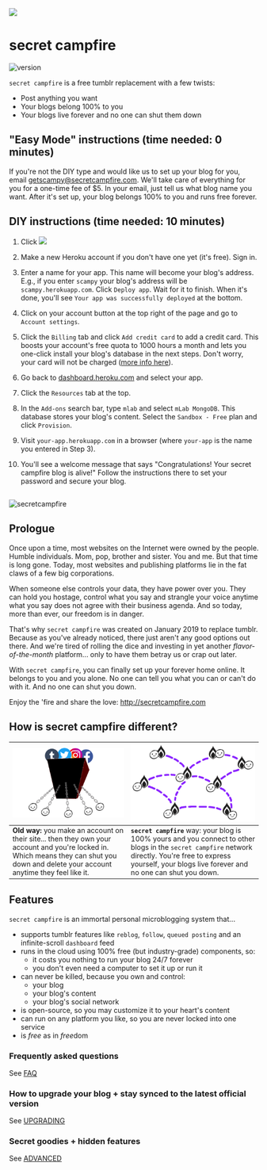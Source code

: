 <img src="public/media/logoLight.png" height="60">

# secret campfire 
![version](https://img.shields.io/badge/version-1.1.0-blue.svg?style=for-the-badge)

`secret campfire` is a free tumblr replacement with a few twists:
- Post anything you want
- Your blogs belong 100% to you
- Your blogs live forever and no one can shut them down 

## "Easy Mode" instructions  (time needed: 0 minutes)

If you're not the DIY type and would like us to set up your blog for you, email [getscampy@secretcampfire.com](mailto:getscampy@secretcampfire.com). We'll take care of everything for you for a one-time fee of $5. In your email, just tell us what blog name you want. After it's set up, your blog belongs 100% to you and runs free forever.

## DIY instructions (time needed: 10 minutes)

1. Click <a href="https://heroku.com/deploy" target="_blank" title="Deploy"><img src="https://www.herokucdn.com/deploy/button.png"></a>

2. Make a new Heroku account if you don't have one yet (it's free). Sign in.

3. Enter a name for your app. This name will become your blog's address. E.g., if you enter `scampy` your blog's address will be `scampy.herokuapp.com`. Click `Deploy app`. Wait for it to finish. When it's done, you'll see `Your app was successfully deployed` at the bottom.

4. Click on your account button at the top right of the page and go to `Account settings`. 

5. Click the `Billing` tab and click `Add credit card` to add a credit card. This boosts your account's free quota to 1000 hours a month and lets you one-click install your blog's database in the next steps. Don't worry, your card will not be charged ([more info here](docs/FAQ.md#why-do-i-need-to-provide-my-credit-card-to-heroku-if-its-100-free)).

6. Go back to <a href="https://dashboard.heroku.com" target="_blank">dashboard.heroku.com</a> and select your app.

7. Click the `Resources` tab at the top.

8. In the `Add-ons` search bar, type `mlab` and select `mLab MongoDB`. This database stores your blog's content. Select the `Sandbox - Free` plan and click `Provision`.

9. Visit `your-app.herokuapp.com` in a browser (where `your-app` is the name you entered in Step 3). 

10. You'll see a welcome message that says "Congratulations! Your secret campfire blog is alive!" Follow the instructions there to set your password and secure your blog. 
  
## 

![secretcampfire](public/media/glowingForest.jpg)

## Prologue

Once upon a time, most websites on the Internet were owned by the people. Humble individuals. Mom, pop, brother and sister. You and me. But that time is long gone. Today, most websites and publishing platforms lie in the fat claws of a few big corporations. 

When someone else controls your data, they have power over you. They can hold you hostage, control what you say and strangle your voice anytime what you say does not agree with their business agenda. And so today, more than ever, our freedom is in danger.

That's why `secret campfire` was created on January 2019 to replace tumblr. Because as you've already noticed, there just aren't any good options out there. And we're tired of rolling the dice and investing in yet another *flavor-of-the-month* platform... only to have them betray us or crap out later.  

With `secret campfire`, you can finally set up your forever home online. It belongs to you and you alone. No one can tell you what you can or can't do with it. And no one can shut you down. 

Enjoy the 'fire and share the love: http://secretcampfire.com

## How is secret campfire different?


| <img src="docs/media/old-way.png" alt="Evil way">  | <img src="docs/media/new-way.png" alt="secret campfire way"> |
| -------------------------------------------------- | ------------------------------------------------------------ |
| **Old way:** you make an account on their site... then they own your account and you're locked in. Which means they can shut you down and delete your account anytime they feel like it. | **`secret campfire`** way: your blog is 100% yours and you connect to other blogs in the `secret campfire` network directly. You're free to express yourself, your blogs live forever and no one can shut you down. |

## Features

`secret campfire` is an immortal personal microblogging system that...
- supports tumblr features like `reblog`, `follow`, `queued posting` and an infinite-scroll `dashboard` feed
- runs in the cloud using 100% free (but industry-grade) components, so:
  - it costs you nothing to run your blog 24/7 forever 
  - you don't even need a computer to set it up or run it
- can never be killed, because you own and control:
  - your blog
  - your blog's content 
  - your blog's social network
- is open-source, so you may customize it to your heart's content
- can run on any platform you like, so you are never locked into one service
- is *free* as in *free*dom

### Frequently asked questions

See [FAQ](docs/FAQ.md)

### How to upgrade your blog + stay synced to the latest official version

See [UPGRADING](docs/UPGRADING.md)

### Secret goodies + hidden features

See [ADVANCED](docs/ADVANCED.md)
